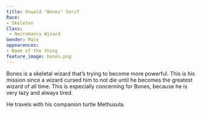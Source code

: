 ```yaml
---
title: Oswald "Bones" Serif
Race:
- Skeleton
Class:
 - Necromancy Wizard
Gender: Male
appearences:
- Name of the thing
feature_image: bones.png
---
```


Bones is a skeletal wizard that’s trying to become more powerful. This is his mission since a wizard cursed him to not die until he becomes the greatest wizard of all time. This is especially concerning for Bones, because he is very lazy and always tired.

He travels with his companion turtle Methusula.